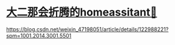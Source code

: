 # [大二那会折腾的homeassitant👣](https://github.com/HealUP/MyBlog/issues/34)

https://blog.csdn.net/weixin_47198051/article/details/122988221?spm=1001.2014.3001.5501
